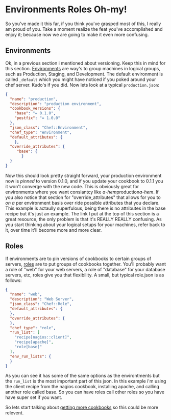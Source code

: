 # Environments Roles Oh-my!

So you've made it this far, if you think you've grasped most of this, I really am proud of you.  Take a moment realize the feat you've accomplished and enjoy it; because now we are going to make it even more confusing.

## Environments

Ok, in a previous section i mentioned about versioning. Keep this in mind for this section. [Environments](http://docs.opscode.com/essentials_environments.html) are way's to group machines in logical groups, such as Production, Staging, and Development. The default environment is called `_default` which you might have noticed if you poked around your chef server.  Kudo's if you did. Now lets look at a typical `production.json`:

```json
{
  "name": "production",
  "description": "production environment",
  "cookbook_versions": {
    "base": "= 0.1.0",
    "postfix": "= 1.0.0"
  },
  "json_class": "Chef::Environment",
  "chef_type": "environment",
  "default_attributes": {
    },
  "override_attributes": {
     "base": {
       }
  }
}
```

Now this should look pretty straight forward, your production environment now is _pinned_ to version 0.1.0, and if you update your cookbook to 0.1.1 you it won't converge with the new code. This is obviously great for environments where you want consiantcy like *a-hem*production*a-hem*. If you also notice that section for "override_attributes" that allows for you to _on a_ per environment basis over ride possible attributes that you declare. This example is actaully superfulous, being there is no attributes in the base recipe but it's just an example. The link I put at the top of this section is a great resource, the only problem is that it's REALLY REALLY confusing. As you start thinking about your logical setups for your machines, refer back to it, over time it'll become more and more clear.

## Roles

If environments are to pin versions of cookbooks to certain groups of servers, [roles](http://docs.opscode.com/essentials_roles.html) are to put groups of cookbooks together.  You'll probably want a role of "web" for your web servers, a role of "database" for your database servers, etc, roles give you that flexibility. A small, but typical role.json is as follows:

```json
{
  "name": "web",
  "description": "Web Server",
  "json_class": "Chef::Role",
  "default_attributes": {
  },
  "override_attributes": {
  },
  "chef_type": "role",
  "run_list": [
    "recipe[nagios::client]",
    "recipe[apache]",
    "role[base]"
  ],
  "env_run_lists": {
  }
}
```

As you can see it has some of the same options as the environtments but the `run_list` is the most important part of this json. In this example i'm using the client recipe from the nagios cookbook, installing apache, and calling another role called base. So you can have roles call other roles so you have have super set if you want.

So lets start talking about [getting more cookbooks](15-places-to-find-cookbooks.md) so this could be more relevent. 
